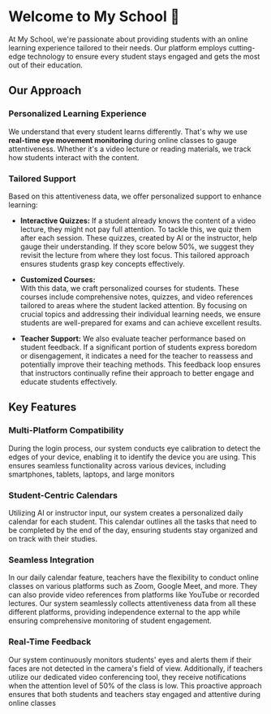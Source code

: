 # Welcome to My School 🏫

 

At My School, we're passionate about providing students with an online learning experience tailored to their needs. Our platform employs cutting-edge technology to ensure every student stays engaged and gets the most out of their education.

## Our Approach

### Personalized Learning Experience

We understand that every student learns differently. That's why we use **real-time eye movement monitoring** during online classes to gauge attentiveness. Whether it's a video lecture or reading materials, we track how students interact with the content.

### Tailored Support

Based on this attentiveness data, we offer personalized support to enhance learning:

- **Interactive Quizzes:** If a student already knows the content of a video lecture, they might not pay full attention. To tackle this, we quiz them after each session. These quizzes, created by AI or the instructor, help gauge their understanding. If they score below 50%, we suggest they revisit the lecture from where they lost focus. This tailored approach ensures students grasp key concepts effectively.

- **Customized Courses:** \
  With this data, we craft personalized courses for students. These courses include comprehensive notes, quizzes, and video references tailored to areas where the student lacked attention. By focusing on crucial topics and addressing their individual learning needs, we ensure students are well-prepared for exams and can achieve excellent results.

- **Teacher Support:** We also evaluate teacher performance based on student feedback. If a significant portion of students express boredom or disengagement, it indicates a need for the teacher to reassess and potentially improve their teaching methods. This feedback loop ensures that instructors continually refine their approach to better engage and educate students effectively.

## Key Features

### Multi-Platform Compatibility

During the login process, our system conducts eye calibration to detect the edges of your device, enabling it to identify the device you are using. This ensures seamless functionality across various devices, including smartphones, tablets, laptops, and large monitors

### Student-Centric Calendars

Utilizing AI or instructor input, our system creates a personalized daily calendar for each student. This calendar outlines all the tasks that need to be completed by the end of the day, ensuring students stay organized and on track with their studies.

### Seamless Integration

In our daily calendar feature, teachers have the flexibility to conduct online classes on various platforms such as Zoom, Google Meet, and more. They can also provide video references from platforms like YouTube or recorded lectures. Our system seamlessly collects attentiveness data from all these different platforms, providing independence external to the app while ensuring comprehensive monitoring of student engagement.

### Real-Time Feedback

Our system continuously monitors students' eyes and alerts them if their faces are not detected in the camera's field of view. Additionally, if teachers utilize our dedicated video conferencing tool, they receive notifications when the attention level of 50% of the class is low. This proactive approach ensures that both students and teachers stay engaged and attentive during online classes